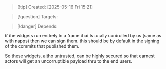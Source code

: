 
>[!tip] Created: [2025-05-16 Fri 15:21]

>[!question] Targets: 

>[!danger] Depends: 

if the widgets run entirely in a frame that is totally controlled by us (same as with napps) then we can sign them.  this should be by default in the signing of the commits that published them.

So these widgets, altho untrusted, can be highly secured so that earnest actors will get an uncorruptible payload thru to the end users.